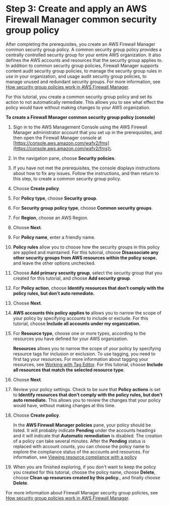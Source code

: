 # Step 3: Create and apply an AWS Firewall Manager common security group policy<a name="get-started-fms-sg-create-security-policy"></a>

After completing the prerequisites, you create an AWS Firewall Manager common security group policy\. A common security group policy provides a centrally controlled security group for your entire AWS organization\. It also defines the AWS accounts and resources that the security group applies to\. In addition to common security group policies, Firewall Manager supports content audit security group policies, to manage the security group rules in use in your organization, and usage audit security group policies, to manage unused and redundant security groups\. For more information, see [How security group policies work in AWS Firewall Manager](security-group-policies.md)\.

For this tutorial, you create a common security group policy and set its action to not automatically remediate\. This allows you to see what effect the policy would have without making changes to your AWS organization\.<a name="get-started-fms-sg-create-security-policy-procedure"></a>

**To create a Firewall Manager common security group policy \(console\)**

1. Sign in to the AWS Management Console using the AWS Firewall Manager administrator account that you set up in the prerequisites, and then open the Firewall Manager console at [https://console.aws.amazon.com/wafv2/fms](https://console.aws.amazon.com/wafv2/fms)\. 

1. In the navigation pane, choose **Security policies**\. 

1. If you have not met the prerequisites, the console displays instructions about how to fix any issues\. Follow the instructions, and then return to this step, to create a common security group policy\. 

1. Choose **Create policy**\.

1. For **Policy type**, choose **Security group**\. 

1. For **Security group policy type**, choose **Common security groups**\.

1. For **Region**, choose an AWS Region\. 

1. Choose **Next**\.

1. For **Policy name**, enter a friendly name\. 

1. **Policy rules** allow you to choose how the security groups in this policy are applied and maintained\. For this tutorial, choose **Disassociate any other security groups from AWS resources within the policy scope\.** and leave the other options unchecked\. 

1. Choose **Add primary security group**, select the security group that you created for this tutorial, and choose **Add security group**\.

1. For **Policy action**, choose **Identify resources that don’t comply with the policy rules, but don’t auto remediate\.** 

1. Choose **Next**\.

1. **AWS accounts this policy applies to** allows you to narrow the scope of your policy by specifying accounts to include or exclude\. For this tutorial, choose **Include all accounts under my organization\.** 

1. For **Resource type**, choose one or more types, according to the resources you have defined for your AWS organization\. 

   **Resources** allows you to narrow the scope of your policy by specifying resource tags for inclusion or exclusion\. To use tagging, you need to first tag your resources\. For more information about tagging your resources, see [Working with Tag Editor](https://docs.aws.amazon.com/awsconsolehelpdocs/latest/gsg/tag-editor.html)\. For this tutorial, choose **Include all resources that match the selected resource type**\. 

1. Choose **Next**\.

1. Review your policy settings\. Check to be sure that **Policy actions** is set to **Identify resources that don’t comply with the policy rules, but don’t auto remediate\.** This allows you to review the changes that your policy would have, without making changes at this time\.

1. Choose **Create policy**\.

   In the **AWS Firewall Manager policies** pane, your policy should be listed\. It will probably indicate **Pending** under the accounts headings and it will indicate that **Automatic remediation** is disabled\. The creation of a policy can take several minutes\. After the **Pending** status is replaced with account counts, you can choose the policy name to explore the compliance status of the accounts and resources\. For information, see [Viewing resource compliance with a policy](fms-compliance.md)

1. When you are finished exploring, if you don't want to keep the policy you created for this tutorial, choose the policy name, choose **Delete**, choose **Clean up resources created by this policy\.**, and finally choose **Delete**\. 

For more information about Firewall Manager security group policies, see [How security group policies work in AWS Firewall Manager](security-group-policies.md)\.
